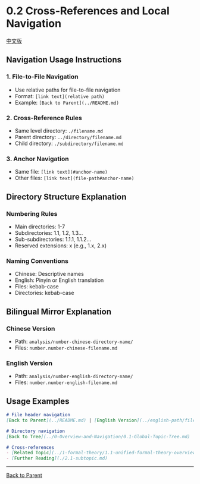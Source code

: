 # 0.2 Cross-References and Local Navigation

[中文版](../0-总览与导航/0.2-交叉引用与本地跳转说明.md)

## Navigation Usage Instructions

### 1. File-to-File Navigation

- Use relative paths for file-to-file navigation
- Format: `[link text](relative path)`
- Example: `[Back to Parent](../README.md)`

### 2. Cross-Reference Rules

- Same level directory: `./filename.md`
- Parent directory: `../directory/filename.md`
- Child directory: `./subdirectory/filename.md`

### 3. Anchor Navigation

- Same file: `[link text](#anchor-name)`
- Other files: `[link text](file-path#anchor-name)`

## Directory Structure Explanation

### Numbering Rules

- Main directories: 1-7
- Subdirectories: 1.1, 1.2, 1.3...
- Sub-subdirectories: 1.1.1, 1.1.2...
- Reserved extensions: x (e.g., 1.x, 2.x)

### Naming Conventions

- Chinese: Descriptive names
- English: Pinyin or English translation
- Files: kebab-case
- Directories: kebab-case

## Bilingual Mirror Explanation

### Chinese Version

- Path: `analysis/number-chinese-directory-name/`
- Files: `number.number-chinese-filename.md`

### English Version

- Path: `analysis/number-english-directory-name/`
- Files: `number.number-english-filename.md`

## Usage Examples

```markdown
# File header navigation
[Back to Parent](../README.md) | [English Version](../english-path/file.md)

# Directory navigation
[Back to Tree](../0-Overview-and-Navigation/0.1-Global-Topic-Tree.md)

# Cross-references
- [Related Topic](../1-formal-theory/1.1-unified-formal-theory-overview.md)
- [Further Reading](./2.1-subtopic.md)
```

---

[Back to Parent](../0.1-Global-Topic-Tree.md)
